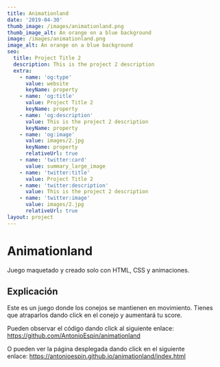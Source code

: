 ```yaml
---
title: Animationland
date: '2019-04-30'
thumb_image: /images/animationland.png
thumb_image_alt: An orange on a blue background
image: /images/animationland.png
image_alt: An orange on a blue background
seo:
  title: Project Title 2
  description: This is the project 2 description
  extra:
    - name: 'og:type'
      value: website
      keyName: property
    - name: 'og:title'
      value: Project Title 2
      keyName: property
    - name: 'og:description'
      value: This is the project 2 description
      keyName: property
    - name: 'og:image'
      value: images/2.jpg
      keyName: property
      relativeUrl: true
    - name: 'twitter:card'
      value: summary_large_image
    - name: 'twitter:title'
      value: Project Title 2
    - name: 'twitter:description'
      value: This is the project 2 description
    - name: 'twitter:image'
      value: images/2.jpg
      relativeUrl: true
layout: project
---
```

# Animationland

Juego maquetado y creado solo con HTML,  CSS y animaciones.

## Explicación

Este es un juego donde los conejos se mantienen en movimiento. Tienes que atraparlos dando click en el conejo y aumentará tu score.

Pueden observar el código dando click al siguiente enlace: <https://github.com/AntonioEspin/animationland>

O pueden ver la página desplegada dando click en el siguiente enlace: <https://antonioespin.github.io/animationland/index.html>
